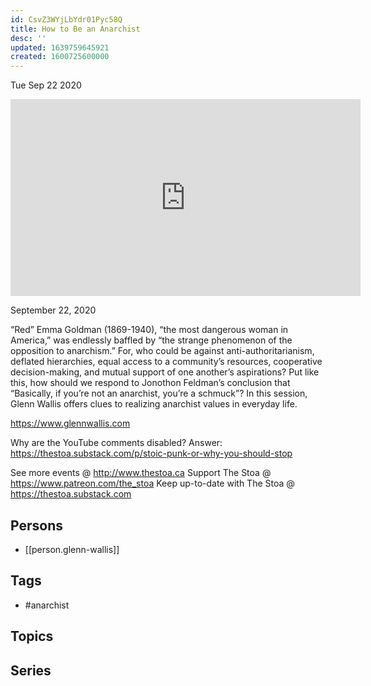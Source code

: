 ```yaml
---
id: CsvZ3WYjLbYdr01Pyc58Q
title: How to Be an Anarchist
desc: ''
updated: 1639759645921
created: 1600725600000
---
```





Tue Sep 22 2020

<iframe width="560" height="315" src="https://www.youtube.com/embed/1UmCEsHvblc" title="How to Be an Anarchist w/ Glenn Wallis" frameborder="0" allow="accelerometer; autoplay; clipboard-write; encrypted-media; gyroscope; picture-in-picture" allowfullscreen ></iframe>

September 22, 2020

“Red” Emma Goldman (1869-1940), “the most dangerous woman in America,” was endlessly baffled by “the strange phenomenon of the opposition to anarchism.” For, who could be against anti-authoritarianism, deflated hierarchies, equal access to a community’s resources, cooperative decision-making, and mutual support of one another’s aspirations? Put like this, how should we respond to Jonothon Feldman’s conclusion that “Basically, if you’re not an anarchist, you’re a schmuck”? In this session, Glenn Wallis offers clues to realizing anarchist values in everyday life.

https://www.glennwallis.com

Why are the YouTube comments disabled? Answer: https://thestoa.substack.com/p/stoic-punk-or-why-you-should-stop

See more events @ http://www.thestoa.ca
Support The Stoa @ https://www.patreon.com/the_stoa
Keep up-to-date with The Stoa @ https://thestoa.substack.com

## Persons

- [[person.glenn-wallis]]

## Tags

- #anarchist

## Topics



## Series



